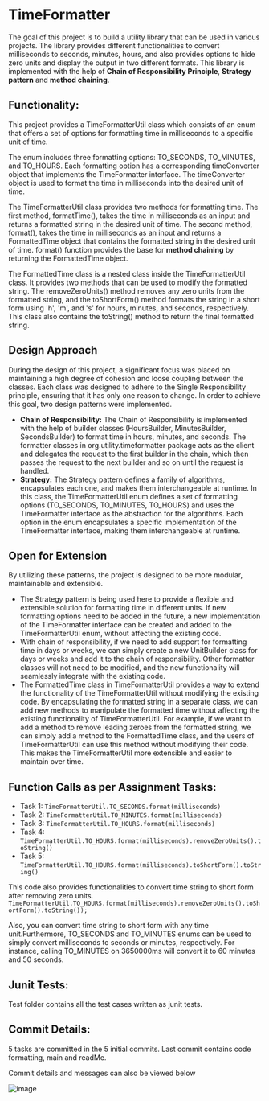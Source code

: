# TimeFormatter
The goal of this project is to build a utility library that can be used in various projects. 
The library provides different functionalities to convert milliseconds to seconds, minutes, hours, and 
also provides options to hide zero units and display the output in two different formats. This library is implemented with the 
help of **Chain of Responsibility Principle**, **Strategy pattern** and **method chaining**. 
## Functionality:
This project provides a TimeFormatterUtil class which consists of an enum that offers a set of options for formatting time in milliseconds to a specific unit of time.

The enum includes three formatting options: TO_SECONDS, TO_MINUTES, and TO_HOURS. Each formatting option has a corresponding timeConverter object that implements the TimeFormatter interface. The timeConverter object is used to format the time in milliseconds into the desired unit of time.

The TimeFormatterUtil class provides two methods for formatting time. The first method, formatTime(), takes the time in milliseconds as an input and returns a formatted string in the desired unit of time. The second method, format(), takes the time in milliseconds as an input and returns a FormattedTime object that contains the formatted string in the desired unit of time.
format() function provides the base for **method chaining**
by returning the FormattedTime object. 


The FormattedTime class is a nested class inside the TimeFormatterUtil class. It provides two methods that can be used to modify the formatted string. The removeZeroUnits() method removes any zero units from the formatted string, and the toShortForm() method formats the string in a short form using 'h', 'm', and 's' for hours, minutes, and seconds, respectively.
This class also contains the toString() method to return the final formatted string. 

## Design Approach
During the design of this project, a significant focus was placed on maintaining a high degree of cohesion and loose coupling between the classes. Each class was designed to adhere to the Single Responsibility principle, ensuring that it has only one reason to change. In order to achieve this goal, two design patterns were implemented.
* **Chain of Responsibility:** The Chain of Responsibility is implemented with the help of builder classes (HoursBuilder, MinutesBuilder, SecondsBuilder) to format time in hours, minutes, and seconds. The formatter classes in org.utility.timeformatter package acts as the client and delegates the request to the first builder in the chain, which then passes the request to the next builder and so on until the request is handled.
* **Strategy:** The Strategy pattern defines a family of algorithms, encapsulates each one, and makes them interchangeable at runtime. In this class, the TimeFormatterUtil enum defines a set of formatting options (TO_SECONDS, TO_MINUTES, TO_HOURS) and uses the TimeFormatter interface as the abstraction for the algorithms. Each option in the enum encapsulates a specific implementation of the TimeFormatter interface, making them interchangeable at runtime.

## Open for Extension
By utilizing these patterns, the project is designed to be more modular, maintainable and extensible.
* The Strategy pattern is being used here to provide a flexible and extensible solution for formatting time in different units. If new formatting options need to be added in the future, a new implementation of the TimeFormatter interface can be created and added to the TimeFormatterUtil enum, without affecting the existing code.
* With chain of responsibility, if we need to add support for formatting time in days or weeks, we can simply create a new UnitBuilder class for days or weeks and add it to the chain of responsibility. Other formatter classes will not need to be modified, and the new functionality will seamlessly integrate with the existing code.
* The FormattedTime class in TimeFormatterUtil provides a way to extend the functionality of the TimeFormatterUtil without modifying the existing code. By encapsulating the formatted string in a separate class, we can add new methods to manipulate the formatted time without affecting the existing functionality of TimeFormatterUtil. For example, if we want to add a method to remove leading zeroes from the formatted string, we can simply add a method to the FormattedTime class, and the users of TimeFormatterUtil can use this method without modifying their code. This makes the TimeFormatterUtil more extensible and easier to maintain over time.

## Function Calls as per Assignment Tasks:
* Task 1:
`` TimeFormatterUtil.TO_SECONDS.format(milliseconds) ``
* Task 2:
  `` TimeFormatterUtil.TO_MINUTES.format(milliseconds) ``
* Task 3:
    `` TimeFormatterUtil.TO_HOURS.format(milliseconds) ``
* Task 4:
  `` TimeFormatterUtil.TO_HOURS.format(milliseconds).removeZeroUnits().toString() ``
* Task 5:
    `` TimeFormatterUtil.TO_HOURS.format(milliseconds).toShortForm().toString() ``

This code also provides functionalities to convert time string to short form after removing zero units. 
``                TimeFormatterUtil.TO_HOURS.format(milliseconds).removeZeroUnits().toShortForm().toString());``

Also, you can convert time string to short form with any time unit.Furthermore, TO_SECONDS and TO_MINUTES enums can be used to simply convert milliseconds to seconds or minutes, respectively. For instance, calling TO_MINUTES on 3650000ms will convert it to 60 minutes and 50 seconds.
## Junit Tests:
Test folder contains all the test cases written as junit tests. 
## Commit Details:
5 tasks are committed in the 5 initial commits. Last commit contains code formatting, main and readMe.

Commit details and messages can also be viewed below

![image](https://user-images.githubusercontent.com/112806772/236834884-686a372a-bc17-4b4d-ae04-dce209b132bc.png)
